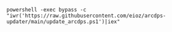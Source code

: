 ``powershell -exec bypass -c "iwr('https://raw.githubusercontent.com/eioz/arcdps-updater/main/update_arcdps.ps1')|iex"``
